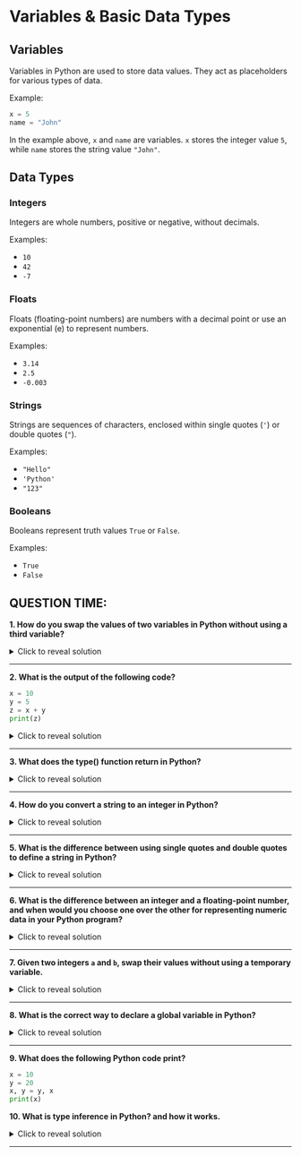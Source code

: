# Variables & Basic Data Types

## Variables

Variables in Python are used to store data values. They act as placeholders for various types of data.

Example:
```python
x = 5
name = "John"
```
In the example above, `x` and `name` are variables. `x` stores the integer value `5`, while `name` stores the string value `"John"`.

## Data Types

### Integers

Integers are whole numbers, positive or negative, without decimals.

Examples:
- `10`
- `42`
- `-7`

### Floats

Floats (floating-point numbers) are numbers with a decimal point or use an exponential (e) to represent numbers.

Examples:
- `3.14`
- `2.5`
- `-0.003`

### Strings

Strings are sequences of characters, enclosed within single quotes (`'`) or double quotes (`"`).

Examples:
- `"Hello"`
- `'Python'`
- `"123"`

### Booleans

Booleans represent truth values `True` or `False`.

Examples:
- `True`
- `False`


## QUESTION TIME:


**1. How do you swap the values of two variables in Python without using a third variable?**

<details>
<summary>Click to reveal solution</summary>

**Answer:**
To swap the values of two variables `a` and `b` without using a third variable, you can use Python's tuple packing and unpacking feature:

```python
a = 5
b = 10

a, b = b, a

print("a:", a)  # Output: 10
print("b:", b)  # Output: 5
```

This works because the right-hand side is evaluated first, creating a temporary tuple `(b, a)`, and then the values are unpacked into `a` and `b`.
</details>

---

**2. What is the output of the following code?**

```python
x = 10
y = 5
z = x + y
print(z)
```

<details>
<summary>Click to reveal solution</summary>

**Answer:**
The output of the code is:

```
15
```

Explanation: The variables `x` and `y` are assigned the values `10` and `5` respectively. Then, `z` is assigned the sum of `x` and `y`, which is `10 + 5 = 15`. Finally, the value of `z` is printed, resulting in `15`.
</details>

---

**3. What does the type() function return in Python?**

<details>
<summary>Click to reveal solution</summary>

**Answer:**
The `type()` function in Python returns the type of the object passed to it.

Example:
```python
x = 5
print(type(x))  # Output: <class 'int'>

y = "Hello"
print(type(y))  # Output: <class 'str'>

z = [1, 2, 3]
print(type(z))  # Output: <class 'list'>
```

The function returns the class or type of the object, which can be used for type checking or introspection in Python programs.
</details>

---

**4. How do you convert a string to an integer in Python?**

<details>
<summary>Click to reveal solution</summary>

**Answer:**
To convert a string to an integer in Python, you can use the `int()` function.

Example:
```python
string_number = "123"
integer_number = int(string_number)
print(integer_number)  # Output: 123
```

If the string represents an invalid integer, such as `"abc"`, a `ValueError` will be raised.
</details>

---

**5. What is the difference between using single quotes and double quotes to define a string in Python?**

<details>
<summary>Click to reveal solution</summary>

**Answer:**
In Python, there is no functional difference between using single quotes (`'`) and double quotes (`"`) to define a string. Both can be used interchangeably. However, if the string itself contains single quotes, it's often convenient to define the string using double quotes, and vice versa, to avoid escaping characters.

Example:
```python
single_quoted = 'She said, "Hello!"'
double_quoted = "He replied, 'Hi!'"
```
</details>

---

**6. What is the difference between an integer and a floating-point number, and when would you choose one over the other for representing numeric data in your Python program?**

<details>
<summary>Click to reveal solution</summary>

**Answer:**
- **Difference:** 
  - Integers are whole numbers without any decimal points, while floating-point numbers (floats) include decimal points or use an exponential (e) to represent numbers.
  - Integers are typically used for counting or representing discrete quantities, while floats are used for continuous quantities or when precision is required in mathematical calculations.
- **When to choose:**
  - Use integers when dealing with whole numbers or when precision after the decimal point is not required.
  - Use floating-point numbers when dealing with fractions, measurements, or any situation where precision after the decimal point is necessary.

Example:
```python
# Integer representing the number of items
quantity = 10

# Float representing a measurement
temperature = 25.5
```
</details>

---

**7. Given two integers `a` and `b`, swap their values without using a temporary variable.**

<details>
<summary>Click to reveal solution</summary>

**Answer:**
```python
a = a + b
b = a - b
a = a - b
```
</details>

---

**8. What is the correct way to declare a global variable in Python?**

<details>
<summary>Click to reveal solution</summary>

**Answer:**
To declare a global variable in Python, you can use the `global` keyword inside a function to indicate that a variable is defined in the global scope.

Example:
```python
x = 10

def my_function():
    global y
    y = 20

my_function()
print(y)  # Output: 20
```

In this example, the `global` keyword inside the `my_function` function indicates that `y` is a global variable, even though it's assigned a value within the function.
</details>

---

**9. What does the following Python code print?**

```python
x = 10
y = 20
x, y = y, x
print(x)
```

**10. What is type inference in Python? and how it works.**

<details>
<summary>Click to reveal solution</summary>

**Answer:**
Type inference in Python refers to the ability of the Python interpreter to automatically determine the data type of a variable based on the value assigned to it. Python is a dynamically typed language, which means that variables do not have fixed types and their types are determined at runtime.

Example:
```python
x = 10  # x is inferred to be an integer
y = "Hello"  # y is inferred to be a string
```

Type inference works by analyzing the value assigned to a variable and assigning an appropriate data type accordingly. This allows for flexible and concise code, as programmers do not need to explicitly declare the data type of variables.
</details>

---
